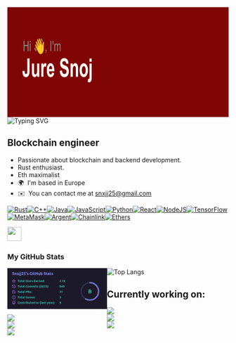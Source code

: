 

<img align="left" width="100%" height="250rem" src="./header.png" />

![Typing SVG](https://readme-typing-svg.demolab.com?font=Fira+Code&weight=500&size=24&pause=1000&color=02B0F7&background=02A5FF00&center=false&width=700&lines=Welcome+to+my+mind.+Entre+at+your+own+risk! ())

Blockchain engineer
-------------------

* Passionate about blockchain and backend development.<br />
* Rust enthusiast.
* Eth maximalist
* 🌍  I'm based in Europe
* ✉️  You can contact me at [snxjj25@gmail.com](mailto:snxjj25@gmail.com)




<p align="left">
<a href="https://www.rust-lang.org/" target="_blank" rel="noreferrer"><img src="https://raw.githubusercontent.com/danielcranney/readme-generator/main/public/icons/skills/rust-colored.svg" width="36" height="36" alt="Rust" /></a><a href="https://docs.microsoft.com/en-us/cpp/?view=msvc-170" target="_blank" rel="noreferrer"><img src="https://raw.githubusercontent.com/danielcranney/readme-generator/main/public/icons/skills/cplusplus-colored.svg" width="36" height="36" alt="C++" /></a><a href="https://www.oracle.com/java/" target="_blank" rel="noreferrer"><img src="https://raw.githubusercontent.com/danielcranney/readme-generator/main/public/icons/skills/java-colored.svg" width="36" height="36" alt="Java" /></a><a href="https://developer.mozilla.org/en-US/docs/Web/JavaScript" target="_blank" rel="noreferrer"><img src="https://raw.githubusercontent.com/danielcranney/readme-generator/main/public/icons/skills/javascript-colored.svg" width="36" height="36" alt="JavaScript" /></a><a href="https://www.python.org/" target="_blank" rel="noreferrer"><img src="https://raw.githubusercontent.com/danielcranney/readme-generator/main/public/icons/skills/python-colored.svg" width="36" height="36" alt="Python" /></a><a href="https://reactjs.org/" target="_blank" rel="noreferrer"><img src="https://raw.githubusercontent.com/danielcranney/readme-generator/main/public/icons/skills/react-colored.svg" width="36" height="36" alt="React" /></a><a href="https://nodejs.org/en/" target="_blank" rel="noreferrer"><img src="https://raw.githubusercontent.com/danielcranney/readme-generator/main/public/icons/skills/nodejs-colored.svg" width="36" height="36" alt="NodeJS" /></a><a href="https://www.tensorflow.org/" target="_blank" rel="noreferrer"><img src="https://raw.githubusercontent.com/danielcranney/readme-generator/main/public/icons/skills/tensorflow-colored.svg" width="36" height="36" alt="TensorFlow" /></a><a href="https://metamask.io/" target="_blank" rel="noreferrer"><img src="https://raw.githubusercontent.com/danielcranney/readme-generator/main/public/icons/skills/metamask-colored.svg" width="36" height="36" alt="MetaMask" /></a><a href="https://www.argent.xyz/" target="_blank" rel="noreferrer"><img src="https://raw.githubusercontent.com/danielcranney/readme-generator/main/public/icons/skills/argent-colored.svg" width="36" height="36" alt="Argent" /></a><a href="https://chain.link/" target="_blank" rel="noreferrer"><img src="https://raw.githubusercontent.com/danielcranney/readme-generator/main/public/icons/skills/chainlink-colored.svg" width="36" height="36" alt="Chainlink" /></a><a href="https://ethers.io" target="_blank" rel="noreferrer"><img src="https://raw.githubusercontent.com/danielcranney/readme-generator/main/public/icons/skills/ethers-colored.svg" width="36" height="36" alt="Ethers" />


<p align="left"> <a href="https://www.github.com/Snojj25" target="_blank" rel="noreferrer"> <picture> <source media="(prefers-color-scheme: dark)" srcset="https://raw.githubusercontent.com/danielcranney/readme-generator/main/public/icons/socials/github-dark.svg" /> <source media="(prefers-color-scheme: light)" srcset="https://raw.githubusercontent.com/danielcranney/readme-generator/main/public/icons/socials/github.svg" /> <img src="https://raw.githubusercontent.com/danielcranney/readme-generator/main/public/icons/socials/github.svg" width="32" height="32" /> </picture> </a></p>



### My GitHub Stats





<img align="left" width="45%" src="./Snojj25's-stats.png" /></img>
![Top Langs](https://github-readme-stats.vercel.app/api/top-langs/?username=anuraghazra&layout=compact&theme=tokyonight)



## Currently working on:


<a href="https://github.com/InvisibleExchange/backend" align="left"><img align="left" width="45%" src="https://github-readme-stats.vercel.app/api/pin/?username=InvisibleExchange&repo=backend&title_color=70a5fd&text_color=38bdae&icon_color=70a5fd&bg_color=1a1b27&hide_border=true&locale=en" /></a>
<a href="https://github.com/InvisibleExchange/prover_contracts" align="left"><img align="left" width="45%" src="https://github-readme-stats.vercel.app/api/pin/?username=InvisibleExchange&repo=prover_contracts&title_color=70a5fd&text_color=38bdae&icon_color=70a5fd&bg_color=1a1b27&hide_border=true&locale=en" /></a>

<a href="https://github.com/InvisibleExchange/marketmaker" align="left"><img align="left" width="45%" src="https://github-readme-stats.vercel.app/api/pin/?username=InvisibleExchange&repo=marketmaker&title_color=70a5fd&text_color=38bdae&icon_color=70a5fd&bg_color=1a1b27&hide_border=true&locale=en" /></a>
<a href="https://github.com/ZigZagExchange/starknet-oracle" align="left"><img align="left" width="45%" src="https://github-readme-stats.vercel.app/api/pin/?username=ZigZagExchange&repo=starknet-oracle&title_color=70a5fd&text_color=38bdae&icon_color=70a5fd&bg_color=1a1b27&hide_border=true&locale=en" /></a>

<a href="https://github.com/Snojj25/quick-hash-cache" align="left"><img align="left" width="45%" src="https://github-readme-stats.vercel.app/api/pin/?username=Snojj25&repo=quick-hash-cache&title_color=70a5fd&text_color=38bdae&icon_color=70a5fd&bg_color=1a1b27&hide_border=true&locale=en" /></a>
<a href="https://github.com/Snojj25/linalg-rs" align="left"><img align="left" width="45%" src="https://github-readme-stats.vercel.app/api/pin/?username=Snojj25&repo=linalg-rs&title_color=70a5fd&text_color=38bdae&icon_color=70a5fd&bg_color=1a1b27&hide_border=true&locale=en" /></a>




